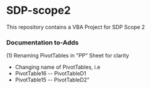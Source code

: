 # SDP-scope2

This repository contains a VBA Project for SDP Scope 2

### Documentation to-Adds
(1) Renaming PivotTables in "PP" Sheet for clarity
* Changing name of PivotTables, i.e
* PivotTable16 -- PivotTableD1
* PivotTable15 -- PivotTableD2"
